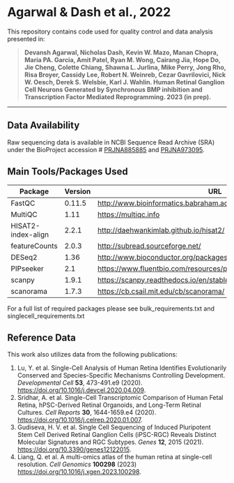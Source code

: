 # Agarwal & Dash et al., 2022

This repository contains code used for quality control and data analysis presented in: 

> **Devansh Agarwal, Nicholas Dash, Kevin W. Mazo, Manan Chopra, Maria PA. Garcia, Amit Patel, Ryan M. Wong,
Cairang Jia, Hope Do, Jie Cheng, Colette Chiang, Shawna L. Jurlina, Mike Perry, Jong Rho, Risa Broyer, Cassidy
Lee, Robert N. Weinreb, Cezar Gavrilovici, Nick W. Oesch, Derek S. Welsbie, Karl J. Wahlin. Human Retinal Ganglion Cell Neurons Generated by Synchronous BMP inhibition and Transcription Factor Mediated Reprogramming. 2023 (in prep).**

----

## Data Availability

Raw sequencing data is available in NCBI Sequence Read Archive (SRA) under the BioProject accession # [PRJNA885885](https://www.ncbi.nlm.nih.gov/bioproject/PRJNA885885) and [PRJNA973095](https://www.ncbi.nlm.nih.gov/bioproject/PRJNA973095).

## Main Tools/Packages Used

| Package | Version | URL | 
| --- | --- | --- |
| FastQC | 0.11.5 | http://www.bioinformatics.babraham.ac.uk/projects/fastqc/ |
| MultiQC | 1.11 | https://multiqc.info|
| HISAT2-index-align | 2.2.1 | http://daehwankimlab.github.io/hisat2/ |
| featureCounts | 2.0.3 | http://subread.sourceforge.net/ |
| DESeq2 | 1.36 | http://www.bioconductor.org/packages/release/bioc/html/DESeq2.html |
| PIPseeker | 2.1 | https://www.fluentbio.com/resources/pipseeker-downloads/ |
| scanpy | 1.9.1 | https://scanpy.readthedocs.io/en/stable/ |
| scanorama | 1.7.3 | https://cb.csail.mit.edu/cb/scanorama/ |

For a full list of required packages please see bulk_requirements.txt and singlecell_requirements.txt

## Reference Data

This work also utilizes data from the following publications:

1. Lu, Y. et al. Single-Cell Analysis of Human Retina Identifies Evolutionarily Conserved and Species-Specific Mechanisms Controlling Development. *Developmental Cell* **53**, 473-491.e9 (2020). https://doi.org/10.1016/j.devcel.2020.04.009.
2. Sridhar, A. et al. Single-Cell Transcriptomic Comparison of Human Fetal Retina, hPSC-Derived Retinal Organoids, and Long-Term Retinal Cultures. *Cell Reports* **30**, 1644-1659.e4 (2020). https://doi.org/10.1016/j.celrep.2020.01.007.
3. Gudiseva, H. V. et al. Single Cell Sequencing of Induced Pluripotent Stem Cell Derived Retinal Ganglion Cells (iPSC-RGC) Reveals Distinct Molecular Signatures and RGC Subtypes. *Genes* **12**, 2015 (2021). https://doi.org/10.3390/genes12122015.
4. Liang, Q. et al. A multi-omics atlas of the human retina at single-cell resolution. *Cell Genomics* **100298** (2023) https://doi.org/10.1016/j.xgen.2023.100298.
